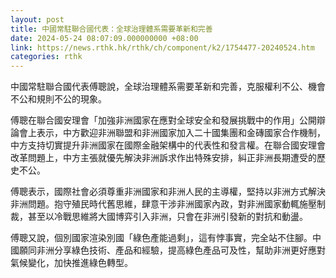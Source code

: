 ```yaml
---
layout: post
title: 中國常駐聯合國代表：全球治理體系需要革新和完善
date: 2024-05-24 08:07:09.000000000 +08:00
link: https://news.rthk.hk/rthk/ch/component/k2/1754477-20240524.htm
categories: rthk
---
```


中國常駐聯合國代表傅聰說，全球治理體系需要革新和完善，克服權利不公、機會不公和規則不公的現象。

傅聰在聯合國安理會「加強非洲國家在應對全球安全和發展挑戰中的作用」公開辯論會上表示，中方歡迎非洲聯盟和非洲國家加入二十國集團和金磚國家合作機制，中方支持切實提升非洲國家在國際金融架構中的代表性和發言權。在聯合國安理會改革問題上，中方主張就優先解決非洲訴求作出特殊安排，糾正非洲長期遭受的歷史不公。

傅聰表示，國際社會必須尊重非洲國家和非洲人民的主導權，堅持以非洲方式解決非洲問題。抱守殖民時代舊思維，肆意干涉非洲國家內政，對非洲國家動輒施壓制裁，甚至以冷戰思維將大國博弈引入非洲，只會在非洲引發新的對抗和動盪。

傅聰又說，個別國家渲染別國「綠色產能過剩」，這有悖事實，完全站不住腳。中國願同非洲分享綠色技術、產品和經驗，提高綠色產品可及性，幫助非洲更好應對氣候變化，加快推進綠色轉型。
　　

